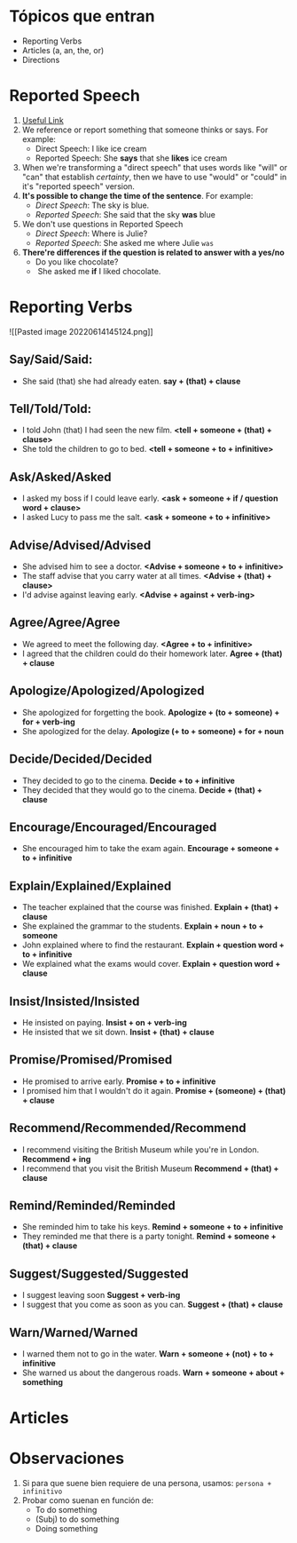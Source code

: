 # Tópicos que entran
- Reporting Verbs
- Articles (a, an, the, or)
- Directions

# Reported Speech
1. [Useful Link](https://www.perfect-english-grammar.com/reported-speech.html)
2. We reference or report something that someone thinks or says. For example:
	- Direct Speech: I like ice cream
	- Reported Speech: She **says** that she **likes** ice cream
3. When we're transforming a "direct speech" that uses words like "will" or "can" that establish *certainty*, then we have to use "would" or "could" in it's "reported speech" version.
4. **It's possible to change the time of the sentence**. For example:
   - *Direct Speech*: The sky is blue.
   - *Reported Speech*: She said that the sky **was** blue
5. We don't use questions in Reported Speech
   - *Direct Speech*: Where is Julie?
   - *Reported Speech*: She asked me where Julie ``was``
6. **There're differences if the question is related to answer with a yes/no**
   - Do you like chocolate?
   -  She asked me **if** I liked chocolate.


# Reporting Verbs

![[Pasted image 20220614145124.png]]

## Say/Said/Said: 
   - She said (that) she had already eaten. **say + (that) + clause**

## Tell/Told/Told: 
   - I told John (that) I had seen the new film. **<tell + someone + (that) + clause>**
   - She told the children to go to bed.  **<tell + someone + to + infinitive>**

## Ask/Asked/Asked
   - I asked my boss if I could leave early. **<ask + someone + if / question word + clause>**
   - I asked Lucy to pass me the salt. **<ask + someone + to + infinitive>**

## Advise/Advised/Advised
   - She advised him to see a doctor. **<Advise + someone + to + infinitive>**
   - The staff advise that you carry water at all times. **<Advise + (that) + clause>**
   - I'd advise against leaving early. **<Advise + against + verb-ing>**
   
## Agree/Agree/Agree
   - We agreed to meet the following day. **<Agree + to + infinitive>**
   - I agreed that the children could do their homework later. **Agree + (that) + clause**

## Apologize/Apologized/Apologized
   - She apologized for forgetting the book. **Apologize + (to + someone) + for + verb-ing**
   - She apologized for the delay. **Apologize (+ to + someone) + for + noun**

## Decide/Decided/Decided
- They decided to go to the cinema. **Decide + to + infinitive**
- They decided that they would go to the cinema. **Decide + (that) + clause**

## Encourage/Encouraged/Encouraged
-   She encouraged him to take the exam again. **Encourage + someone + to + infinitive**

## Explain/Explained/Explained
-   The teacher explained that the course was finished. **Explain + (that) + clause**
-   She explained the grammar to the students. **Explain + noun + to + someone**
-   John explained where to find the restaurant. **Explain + question word + to + infinitive**
-   We explained what the exams would cover. **Explain + question word + clause**

## Insist/Insisted/Insisted
-   He insisted on paying. **Insist + on + verb-ing**
-   He insisted that we sit down. **Insist + (that) + clause**

## Promise/Promised/Promised
-   He promised to arrive early. **Promise + to + infinitive**
-   I promised him that I wouldn't do it again. **Promise + (someone) + (that) + clause**

## Recommend/Recommended/Recommend
-  I recommend visiting the British Museum while you're in London. **Recommend + ing**
-  I recommend that you visit the British Museum **Recommend + (that) + clause**

## Remind/Reminded/Reminded
-   She reminded him to take his keys. **Remind + someone + to + infinitive**
-   They reminded me that there is a party tonight. **Remind + someone + (that) + clause**

## Suggest/Suggested/Suggested
-   I suggest leaving soon **Suggest + verb-ing**
-   I suggest that you come as soon as you can. **Suggest + (that) + clause**

## Warn/Warned/Warned
-   I warned them not to go in the water. **Warn + someone + (not) + to + infinitive**
-   She warned us about the dangerous roads. **Warn + someone + about + something**


# Articles




# Observaciones
1. Si para que suene bien requiere de una persona, usamos: `persona + infinitivo`
2. Probar como suenan en función de:
   - To do something
   - (Subj) to do something
   - Doing something